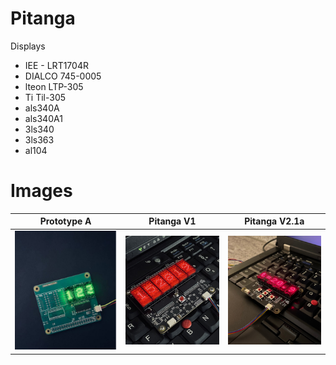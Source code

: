 # Pitanga
Displays 
- IEE - LRT1704R
- DIALCO 745-0005
- lteon LTP-305 
- Ti Til-305 
- als340A
- als340A1
- 3ls340 
- 3ls363
- al104


# Images 

Prototype A            |  Pitanga V1 |  Pitanga V2.1a
:-------------------------:|:-------------------------:|:-------------------------:
![Alt text](photo/jpeg/photo_5352913656670706168_y.jpeg)  |  ![Alt text](<photo/jpeg/photo_5467480294383800560_y.jpg>)  | ![Alt text](<photo/jpeg/IMG_4559 2.jpeg>)

<!-- # Prototype A 
```LTP-305G```
![Alt text](photo/jpeg/photo_5352913656670706168_y.jpeg)
![Alt text](photo/jpeg/photo_5352913656670706159_y.jpeg) 
# First version 
```ALS340A1 installed``` 
![Alt text](<photo/jpeg/IMG_4408 2.jpeg>)
![Alt text](<photo/jpeg/IMG_4409 2.jpeg>)
![Alt text](<photo/jpeg/IMG_4431 2.jpeg>)
Als340A1 and ALS340A
![Alt text](<photo/jpeg/IMG_4410 2.jpeg>)
ALS340A, ALS230A1, LTP305R, LTP305G
![Alt text](<photo/jpeg/IMG_4414 2.jpeg>)
ALS340A1
![Alt text](<photo/jpeg/IMG_4426 2.jpeg>)
# Version 2.1a
```LTP 305R```
![Alt text](<photo/jpeg/IMG_4559 2.jpeg>) -->
